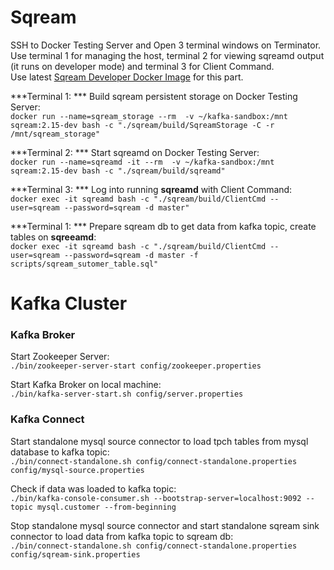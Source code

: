# Sqream 

SSH to Docker Testing Server and Open 3 terminal windows on Terminator.<br />
Use terminal 1 for managing the host, terminal 2 for viewing sqreamd output (it runs on developer mode) and terminal 3 for Client Command.<br />
Use latest [Sqream Developer Docker Image](http://gitlab.sq.l/DevOps/sqream-developer) for this part.<br />

***Terminal 1: *** Build sqream persistent storage on Docker Testing Server:<br />
`docker run --name=sqream_storage --rm  -v ~/kafka-sandbox:/mnt sqream:2.15-dev bash -c "./sqream/build/SqreamStorage -C -r /mnt/sqream_storage"`

***Terminal 2: *** Start sqreamd on Docker Testing Server:<br />
`docker run --name=sqreamd -it --rm  -v ~/kafka-sandbox:/mnt sqream:2.15-dev bash -c "./sqream/build/sqreamd"`

***Terminal 3: *** Log into running **sqreamd** with Client Command:<br />
`docker exec -it sqreamd bash -c "./sqream/build/ClientCmd --user=sqream --password=sqream -d master"`

***Terminal 1: *** Prepare sqream db to get data from kafka topic, create tables on **sqreeamd**:<br />
`docker exec -it sqreamd bash -c "./sqream/build/ClientCmd --user=sqream --password=sqream -d master -f scripts/sqream_sutomer_table.sql"`

# Kafka Cluster

### Kafka Broker
Start Zookeeper Server:<br />
`./bin/zookeeper-server-start config/zookeeper.properties`

Start Kafka Broker on local machine:<br />
`./bin/kafka-server-start.sh config/server.properties`


### Kafka Connect
Start standalone mysql source connector to load tpch tables from mysql database to kafka topic:<br />
`./bin/connect-standalone.sh config/connect-standalone.properties config/mysql-source.properties`<br />


Check if data was loaded to kafka topic:<br />
`./bin/kafka-console-consumer.sh --bootstrap-server=localhost:9092 --topic mysql.customer --from-beginning`<br />

Stop standalone mysql source connector and start standalone sqream sink connector to load data from kafka topic to sqream db:<br />
`./bin/connect-standalone.sh config/connect-standalone.properties config/sqream-sink.properties`<br />





